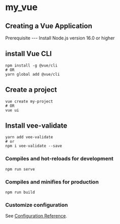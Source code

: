 # my_vue

## Creating a Vue Application
Prerequisite --- Install Node.js version 16.0 or higher

## install Vue CLI
```
npm install -g @vue/cli
# OR
yarn global add @vue/cli
```
## Create a project
```
vue create my-project
# OR
vue ui
```
## Install vee-validate
```
yarn add vee-validate
# or
npm i vee-validate --save
```

### Compiles and hot-reloads for development
```
npm run serve
```

### Compiles and minifies for production
```
npm run build
```

### Customize configuration
See [Configuration Reference](https://cli.vuejs.org/config/).
